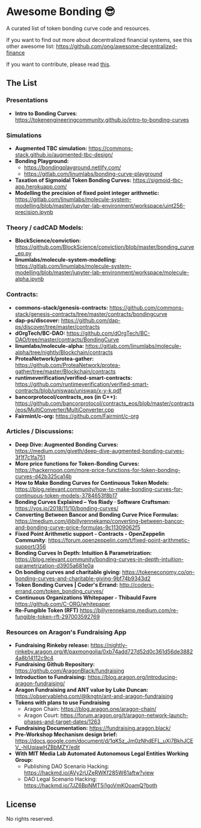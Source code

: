 # Awesome Bonding :sunglasses:

A curated list of token bonding curve code and resources.

If you want to find out more about decentralized financial systems, see this other awesome list: https://github.com/ong/awesome-decentralized-finance

If you want to contribute, please read [this](CONTRIBUTING.md).

## The List

### Presentations
* **Intro to Bonding Curves**: https://tokenengineeringcommunity.github.io/intro-to-bonding-curves

### Simulations
* **Augmented TBC simulation:** https://commons-stack.github.io/augmented-tbc-design/
* **Bonding Playground:** 
  * https://bondingplayground.netlify.com/ 
  * https://gitlab.com/linumlabs/bonding-curve-playground
* **Taxation of Sigmoidal Token Bonding Curves:** https://sigmoid-tbc-app.herokuapp.com/
* **Modelling the precision of fixed point integer arithmetic:** https://gitlab.com/linumlabs/molecule-system-modelling/blob/master/jupyter-lab-environment/workspace/uint256-precision.ipynb

### Theory / cadCAD Models:
* **BlockScience/conviction:** https://github.com/BlockScience/conviction/blob/master/bonding_curve_eq.py
* **linumlabs/molecule-system-modelling:** https://gitlab.com/linumlabs/molecule-system-modelling/blob/master/jupyter-lab-environment/workspace/molecule-alpha.ipynb

### Contracts:
* **commons-stack/genesis-contracts:** https://github.com/commons-stack/genesis-contracts/tree/master/contracts/bondingcurve
* **dap-ps/discover:** https://github.com/dap-ps/discover/tree/master/contracts
* **dOrgTech/BC-DAO:** https://github.com/dOrgTech/BC-DAO/tree/master/contracts/BondingCurve
* **linumlabs/molecule-alpha:** https://gitlab.com/linumlabs/molecule-alpha/tree/nightly/Blockchain/contracts
* **ProteaNetwork/protea-gather:** https://github.com/ProteaNetwork/protea-gather/tree/master/Blockchain/contracts
* **runtimeverification/verified-smart-contracts:** https://github.com/runtimeverification/verified-smart-contracts/blob/uniswap/uniswap/x-y-k.pdf
* **bancorprotocol/contracts_eos (in C++):** https://github.com/bancorprotocol/contracts_eos/blob/master/contracts/eos/MultiConverter/MultiConverter.cpp
* **Fairmint/c-org:** https://github.com/Fairmint/c-org

### Articles / Discussions:

* **Deep Dive: Augmented Bonding Curves:** https://medium.com/giveth/deep-dive-augmented-bonding-curves-3f1f7c1fa751
* **More price functions for Token-Bonding Curves:** https://hackernoon.com/more-price-functions-for-token-bonding-curves-d42b325ca14b
* **How to Make Bonding Curves for Continuous Token Models:** https://blog.relevant.community/how-to-make-bonding-curves-for-continuous-token-models-3784653f8b17
* **Bonding Curves Explained – Yos Riady · Software Craftsman:** https://yos.io/2018/11/10/bonding-curves/
* **Converting Between Bancor and Bonding Curve Price Formulas:** https://medium.com/@billyrennekamp/converting-between-bancor-and-bonding-curve-price-formulas-9c11309062f5
* **Fixed Point Arithmetic support - Contracts - OpenZeppelin Community**: https://forum.openzeppelin.com/t/fixed-point-arithmetic-support/356
* **Bonding Curves In Depth: Intuition & Parametrization:** https://blog.relevant.community/bonding-curves-in-depth-intuition-parametrization-d3905a681e0a
* **On bonding curves and charitable giving:** https://tokeneconomy.co/on-bonding-curves-and-charitable-giving-9bf74b9343d2
* **Token Bonding Curves | Coder's Errand:** http://coders-errand.com/token_bonding_curves/
* **Continuous Organizations Whitepaper - Thibauld Favre** https://github.com/C-ORG/whitepaper
* **Re-Fungible Token (RFT)** https://billyrennekamp.medium.com/re-fungible-token-rft-297003592769

### Resources on Aragon's Fundraising App

* **Fundraising Rinkeby release:** https://nightly-rinkeby.aragon.org/#/paxmongolia/0xb74add727d52d0c361d56de38824a8b14112c9c4
* **Fundraising Github Repository:** https://github.com/AragonBlack/fundraising
* **Introduction to Fundraising:** https://blog.aragon.org/introducing-aragon-fundraising/
* **Aragon Fundraising and ANT value by Luke Duncan:** https://observablehq.com/@lkngtn/ant-and-aragon-fundraising
* **Tokens with plans to use Fundraising**
  * Aragon Chain: https://blog.aragon.one/aragon-chain/
  * Aragon Court: https://forum.aragon.org/t/aragon-network-launch-phases-and-target-dates/1263
* **Fundraising Documentation:** https://fundraising.aragon.black/
* **Pre-Workshop Mechanism design brief:** https://docs.google.com/document/d/1qK5z_Jm0zNhdEFL_uXj7BkhJCEV_-hlUqiawHZBbMZY/edit
* **With MIT Media Lab Automated Autonomous Legal Entities Working Group:**
  * Publishing DAO Scenario Hacking: https://hackmd.io/AVy2rUZeRWKf285W61aftw?view
  * DAO Legal Scenario Hacking: https://hackmd.io/7JZ6BpNMT5i1goVmKOoamQ?both


## License

No rights reserved.
